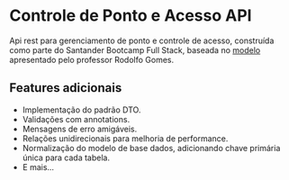 # Controle de Ponto e Acesso API

Api rest para gerenciamento de ponto e controle de acesso, construída como parte do Santander Bootcamp Full Stack, baseada no [modelo](https://github.com/rodolfogomes/diolive) apresentado pelo professor Rodolfo Gomes.

## Features adicionais

* Implementação do padrão DTO.
* Validações com annotations.
* Mensagens de erro amigáveis.
* Relações unidirecionais para melhoria de performance.
* Normalização do modelo de base dados, adicionando chave primária única para cada tabela.
* E mais...
